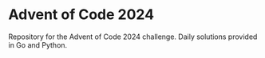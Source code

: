# Advent of Code 2024
Repository for the Advent of Code 2024 challenge. Daily solutions provided in Go and Python.

